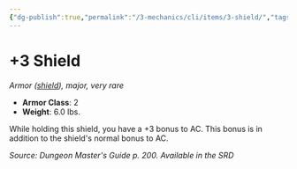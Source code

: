 ```yaml
---
{"dg-publish":true,"permalink":"/3-mechanics/cli/items/3-shield/","tags":["ttrpg-cli/compendium/src/5e/dmg","ttrpg-cli/item/rarity/very-rare","ttrpg-cli/item/shield/","ttrpg-cli/item/tier/major"],"noteIcon":""}
---
```


# +3 Shield
*Armor ([shield](3-Mechanics/CLI/items/shield.md)), major, very rare*  


- **Armor Class**: 2
- **Weight**: 6.0 lbs.

While holding this shield, you have a +3 bonus to AC. This bonus is in addition to the shield's normal bonus to AC.

*Source: Dungeon Master's Guide p. 200. Available in the <span title='Systems Reference Document (5.1)'>SRD</span>*